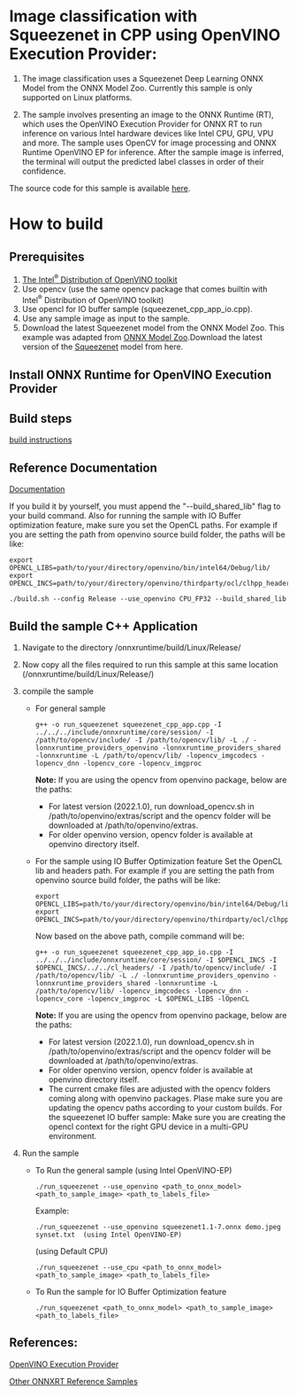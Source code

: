 # Image classification with Squeezenet in CPP using OpenVINO Execution Provider:

1. The image classification uses a Squeezenet Deep Learning ONNX Model from the ONNX Model Zoo. Currently this sample is only supported on Linux platforms.

2. The sample involves presenting an image to the ONNX Runtime (RT), which uses the OpenVINO Execution Provider for ONNX RT to run inference on various Intel hardware devices like Intel CPU, GPU, VPU and more. The sample uses OpenCV for image processing and ONNX Runtime OpenVINO EP for inference. After the sample image is inferred, the terminal will output the predicted label classes in order of their confidence.

The source code for this sample is available [here](https://github.com/microsoft/onnxruntime-inference-examples/tree/main/c_cxx/OpenVINO_EP/Linux/squeezenet_classification).

# How to build

## Prerequisites
1. [The Intel<sup>®</sup> Distribution of OpenVINO toolkit](https://docs.openvinotoolkit.org/latest/index.html)
2. Use opencv (use the same opencv package that comes builtin with Intel<sup>®</sup> Distribution of OpenVINO toolkit)
3. Use opencl for IO buffer sample (squeezenet_cpp_app_io.cpp).
4. Use any sample image as input to the sample.
5. Download the latest Squeezenet model from the ONNX Model Zoo.
   This example was adapted from [ONNX Model Zoo](https://github.com/onnx/models).Download the latest version of the [Squeezenet](https://github.com/onnx/models/tree/master/vision/classification/squeezenet) model from here.


## Install ONNX Runtime for OpenVINO Execution Provider

## Build steps
[build instructions](https://onnxruntime.ai/docs/build/eps.html#openvino)

## Reference Documentation
[Documentation](https://onnxruntime.ai/docs/execution-providers/OpenVINO-ExecutionProvider.html)

If you build it by yourself, you must append the "--build_shared_lib" flag to your build command. Also for running the sample with IO Buffer optimization feature, make sure you set the OpenCL paths. For example if you are setting the path from openvino source build folder, the paths will be like:
```
export OPENCL_LIBS=path/to/your/directory/openvino/bin/intel64/Debug/lib/
export OPENCL_INCS=path/to/your/directory/openvino/thirdparty/ocl/clhpp_headers/include/
```

```
./build.sh --config Release --use_openvino CPU_FP32 --build_shared_lib
```

## Build the sample C++ Application
1. Navigate to the directory /onnxruntime/build/Linux/Release/

2. Now copy all the files required to run this sample at this same location (/onnxruntime/build/Linux/Release/)

3. compile the sample

   - For general sample
      ```
      g++ -o run_squeezenet squeezenet_cpp_app.cpp -I ../../../include/onnxruntime/core/session/ -I /path/to/opencv/include/ -I /path/to/opencv/lib/ -L ./ -lonnxruntime_providers_openvino -lonnxruntime_providers_shared -lonnxruntime -L /path/to/opencv/lib/ -lopencv_imgcodecs -lopencv_dnn -lopencv_core -lopencv_imgproc
      ```
      **Note:**
      If you are using the opencv from openvino package, below are the paths:
      * For latest version (2022.1.0), run download_opencv.sh in /path/to/openvino/extras/script and the opencv folder will be downloaded at /path/to/openvino/extras.
      * For older openvino version, opencv folder is available at openvino directory itself.

   - For the sample using IO Buffer Optimization feature
      Set the OpenCL lib and headers path. For example if you are setting the path from openvino source build folder, the paths will be like:
      ```
      export OPENCL_LIBS=path/to/your/directory/openvino/bin/intel64/Debug/lib/
      export OPENCL_INCS=path/to/your/directory/openvino/thirdparty/ocl/clhpp_headers/include/
      ```
      Now based on the above path, compile command will be:
      ```
      g++ -o run_squeezenet squeezenet_cpp_app_io.cpp -I ../../../include/onnxruntime/core/session/ -I $OPENCL_INCS -I $OPENCL_INCS/../../cl_headers/ -I /path/to/opencv/include/ -I /path/to/opencv/lib/ -L ./ -lonnxruntime_providers_openvino -lonnxruntime_providers_shared -lonnxruntime -L /path/to/opencv/lib/ -lopencv_imgcodecs -lopencv_dnn -lopencv_core -lopencv_imgproc -L $OPENCL_LIBS -lOpenCL
      ```
      **Note:**
      If you are using the opencv from openvino package, below are the paths:
      * For latest version (2022.1.0), run download_opencv.sh in /path/to/openvino/extras/script and the opencv folder will be downloaded at /path/to/openvino/extras.
      * For older openvino version, opencv folder is available at openvino directory itself.
      * The current cmake files are adjusted with the opencv folders coming along with openvino packages. Plase make sure you are updating the opencv paths according to your custom builds.
      For the squeezenet IO buffer sample:
      Make sure you are creating the opencl context for the right GPU device in a multi-GPU environment.

4. Run the sample

   - To Run the general sample
      (using Intel OpenVINO-EP)
      ```
      ./run_squeezenet --use_openvino <path_to_onnx_model> <path_to_sample_image> <path_to_labels_file>
      ```
      Example:
      ```
      ./run_squeezenet --use_openvino squeezenet1.1-7.onnx demo.jpeg synset.txt  (using Intel OpenVINO-EP)
      ```
      (using Default CPU)
      ```
      ./run_squeezenet --use_cpu <path_to_onnx_model> <path_to_sample_image> <path_to_labels_file>
      ```
   - To Run the sample for IO Buffer Optimization feature
      ```
      ./run_squeezenet <path_to_onnx_model> <path_to_sample_image> <path_to_labels_file>
      ```

## References:

[OpenVINO Execution Provider](https://www.intel.com/content/www/us/en/artificial-intelligence/posts/faster-inferencing-with-one-line-of-code.html)

[Other ONNXRT Reference Samples](https://github.com/microsoft/onnxruntime-inference-examples/tree/main/c_cxx)
